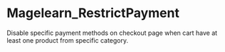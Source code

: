 # Magelearn_RestrictPayment
Disable specific payment methods on checkout page when cart have at least one product from specific category.

